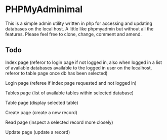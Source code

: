 PHPMyAdminimal
==============

This is a simple admin utility written in php for accessing and updating databases on the local host. A little like
phpmyadmin but without all the features. Please feel free to clone, change, comment and amend.

Todo
----

Index page (referor to login page if not logged in, also when logged in a list of available databases available to the
logged in user on the localhost, referor to table page once db has been selected)

Login page (referee if index page requested and not logged in)

Tables page (list of available tables within selected database)

Table page (display selected table)

Create page (create a new record)
 
 Read page (inspect a selected record more closely)

 Update page (update a record)

